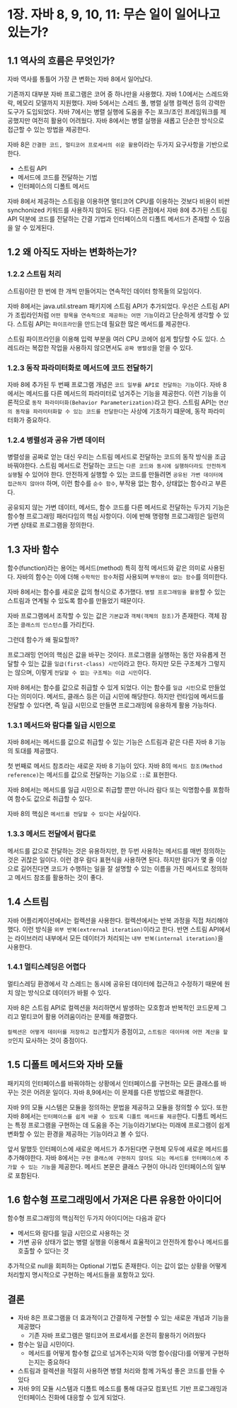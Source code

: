 # 1장. 자바 8, 9, 10, 11: 무슨 일이 일어나고 있는가?

## 1.1 역사의 흐름은 무엇인가?

자바 역사를 통틀어 가장 큰 변화는 자바 8에서 일어났다. 

기존까지 대부분 자바 프로그램은 코어 중 하나만을 사용했다.
자바 1.0에서는 스레드와 락, 메모리 모델까지 지원했다. 자바 5에서는 스레드 풀,
병렬 실행 컬렉션 등의 강력한 도구가 도입되었다. 자바 7에서는 병렬 실행에 도움을 주는 포크/조인 프레임워크를 제공했지만 여전히 활용이 어려웠다.
자바 8에서는 병렬 실행을 새롭고 단순한 방식으로 접근할 수 있는 방법을 제공한다.

자바 8은 `간결한 코드, 멀티코어 프로세서의 쉬운 활용`이라는 두가지 요구사항을 기반으로 한다.

- 스트림 API
- 메서드에 코드를 전달하는 기법
- 인터페이스의 디폴트 메서드

자바 8에서 제공하는 스트림을 이용하면 멀티코어 CPU를 이용하는 것보다 비용이 비싼 synchonized 키워드를 사용하지 않아도 된다.
다른 관점에서 자바 8에 추가된 스트림 API 덕분에 코드를 전달하는 간결 기법과 인터페이스의
디폴트 메서드가 존재할 수 있음을 알 수 있게된다.

## 1.2 왜 아직도 자바는 변화하는가?

### 1.2.2 스트림 처리

스트림이란 한 번에 한 개씩 만들어지는 연속적인 데이터 항목들의 모임이다.

자바 8에서는 java.util.stream 패키지에 스트림 API가 추가되었다.
우선은 스트림 API가 조립라인처럼 `어떤 항목을 연속적으로 제공하는 어떤 기능`이라고 단순하게 생각할 수 있다.
스트림 API는 `파이프라인`을 만드는데 필요한 많은 메서드를 제공한다.

스트림 파이프라인을 이용해 입력 부분을 여러 CPU 코에어 쉽게 할당할 수도 있다.
스레드라는 복잡한 작업을 사용하지 않으면서도 `공짜 병렬성`을 얻을 수 있다.

### 1.2.3 동작 파라미터화로 메서드에 코드 전달하기

자바 8에 추가된 두 번째 프로그램 개념은 `코드 일부를 API로 전달하는 기능`이다.
자바 8에서는 메서드를 다른 메서드의 파라미터로 넘겨주는 기능을 제공한다.
이런 기능을 이론적으로 `동작 파라미터화(Behavior Parameterization)`라고 한다.
스트림 API는 `연산의 동작을 파라미터화할 수 있는 코드를 전달한다`는 사상에 기초하기 떄문에, 동작 파라미터화가 중요하다.

### 1.2.4 병렬성과 공유 가변 데이터

병렬성을 공짜로 얻는 대신 우리는 스트림 메서드로 전달하는 코드의 동작 방식을 조금 바꿔야한다.
스트림 메서드로 전달하는 코드는 `다른 코드와 동시에 실행하더라도 안전하게 실행`될 수 있어야 한다.
안전하게 실행할 수 있는 코드를 만들려면 `공유된 가변 데이터에 접근하지 않아야` 하며,
이런 함수를 `순수 함수`, 부작용 없는 함수, 상태없는 함수라고 부른다.

공유되지 않는 가변 데이터, 메서드, 함수 코드를 다른 메서드로 전달하는 두가지 기능은 함수형 프로그래밍 패러다임의 핵심 사항이다.
이에 반해 명령형 프로그래밍은 일련의 가변 상태로 프로그램을 정의한다.

## 1.3 자바 함수

함수(function)라는 용어는 메서드(method) 특히 정적 메서드와 같은 의미로 사용된다.
자바의 함수는 이에 더해 `수학적인 함수`처럼 사용되며 `부작용이 없는 함수`를 의미한다.

자바 8에서는 함수를 새로운 값의 형식으로 추가했다. `병렬 프로그래밍을 활용`할 수 있는 스트림과
연계될 수 있도록 함수를 만들었기 때문이다.

자바 프로그램에서 조작할 수 있는 값은 `기본값`과 `객체(객체의 참조)`가 존재한다.
객체 잠조는 `클래스의 인스턴스`를 가리킨다. 

그런데 함수가 왜 필요할까?

프로그래밍 언어의 핵심은 값을 바꾸는 것이다. 프로그램을 실행하는 동안 자유롭게 전달할 수 있는 값을
`일급(first-class) 시민`이라고 한다. 하지만 모든 구조체가 그렇지는 않으며, 이렇게 `전달할 수 없는 구조체는 이급 시민`이다.

자바 8에서는 함수를 값으로 취급할 수 있게 되었다. 이는 함수를 `일급 시민`으로 만들었다는 의미이다.
메서드, 클래스 등은 이급 시민에 해당한다. 하지만 런타임에 메서드를 전달할 수 있다면,
즉 일급 시민으로 만들면 프로그래밍에 유용하게 활용 가능하다.

### 1.3.1 메서드와 람다를 일급 시민으로

자바 8에서는 메서드를 값으로 취급할 수 있는 기능은 스트림과 같은 다른 자바 8 기능의 토대를 제공했다.

첫 번째로 메서드 참조라는 새로운 자바 8 기능이 있다.
자바 8의 `메서드 참조(Method reference)`는 메서드를 값으로 전달하는 기능으로 `::`로 표현한다.

자바 8에서는 메서드를 일급 시민으로 취급할 뿐만 아니라 람다 또는 익명함수를 포함하여
함수도 값으로 취급할 수 있다.

자바 8의 핵심은 `메서드를 전달할 수 있다`는 사실이다.

### 1.3.3 메서드 전달에서 람다로

메서드를 값으로 전달하는 것은 유용하지만, 한 두번 사용하는 메서드를 매번 정의하는 것은 귀찮은 일이다.
이런 경우 람다 표현식을 사용하면 된다. 하지만 람다가 몇 줄 이상으로 길어진다면
코드가 수행하는 일을 잘 설명할 수 있는 이름을 가진 메서드로 정의하고 메서드 참조를 활용하는 것이 좋다.

## 1.4 스트림

자바 어플리케이션에서는 컬렉션을 사용한다. 컬렉션에서는 반복 과정을 직접 처리해야했다.
이런 방식을 `외부 반복(extrernal iteration)`이라고 한다.
반면 스트림 API에서는 라이브러리 내부에서 모든 데이터가 처리되는 `내부 반복(internal iteration)`을 사용한다.

### 1.4.1 멀티스레딩은 어렵다

멀티스레딩 환경에서 각 스레드는 동시에 공유된 데이터에 접근하고 수정하기 때문에 원치 않는 방식으로 데이터가 바뀔 수 있다.

자바 8은 스트림 API로 컬렉션을 처리하면서 발생하는 모호함과 반복적인 코드문제
그리고 멀티코어 활용 어려움이라는 문제를 해결했다.

`컬렉션은 어떻게 데이터를 저장하고 접근`할지가 중점이고, `스트림은 데이터에 어떤 계산을 할 것`인지 묘사하는 것이 중점이다.

## 1.5 디폴트 메서드와 자바 모듈

패키지의 인터페이스를 바꿔야하는 상황에서 인터페이스를 구현하는 모든 클래스를 바꾸는 것은 어려운 일이다.
자바 8,9에서는 이 문제를 다른 방법으로 해결한다.

자바 9의 모듈 시스템은 모듈을 정의하는 문법을 제공하고 모듈을 정의할 수 있다.
또한 자바 8에서는 `인터페이스를 쉽게 바꿀 수 있도록 디폴트 메서드를 제공`한다.
디폴트 메서드는 특정 프로그램을 구현하는 데 도움을 주는 기능이라기보다는 미래에 프로그램이
쉽게 변화할 수 있는 환경을 제공하는 기능이라고 볼 수 있다.

앞서 말했듯 인터페이스에 새로운 메서드가 추가된다면 구현체 모두에 새로운 메서드를 추가해야한다.
자바 8에서는 `구현 클래스에 구현하지 않아도 되는 메서드를 인터페이스에 추가할 수 있는 기능`을 제공한다.
메서드 본문은 클래스 구현이 아니라 인터페이스의 일부로 포함된다.

## 1.6 함수형 프로그래밍에서 가져온 다른 유용한 아이디어

함수형 프로그래밍의 핵심적인 두가지 아이디어는 다음과 같다

- 메서드와 람다를 일급 시민으로 사용하는 것
- 가변 공유 상태가 없는 병렬 실행을 이용해서 효율적이고 안전하게 함수나 메서드를 호출할 수 있다는 것

추가적으로 null을 회피하는 Optional<T> 기법도 존재한다.
이는 값이 없는 상황을 어떻게 처리할지 명시적으로 구현하는 메서드들을 포함하고 있다.

## 결론

- 자바 8은 프로그램을 더 효과적이고 간결하게 구현할 수 있는 새로운 개념과 기능을 제공했다
  - 기존 자바 프로그램은 멀티코어 프로세서를 온전히 활용하기 어려웠다
- 함수는 일급 시민이다.
  - 메서드를 어떻게 함수형 값으로 넘겨주는지와 익명 함수(람다)를 어떻게 구현하는지는 중요하다
- 스트림과 컬렉션을 적절히 사용하면 병렬 처리와 함께 가독성 좋은 코드를 만들 수 있다
- 자바 9의 모듈 시스템과 디폴트 메소드를 통해 대규모 컴포넌트 기반 프로그래밍과 인터페이스 진화에 대응할 수 있게 되었다.

